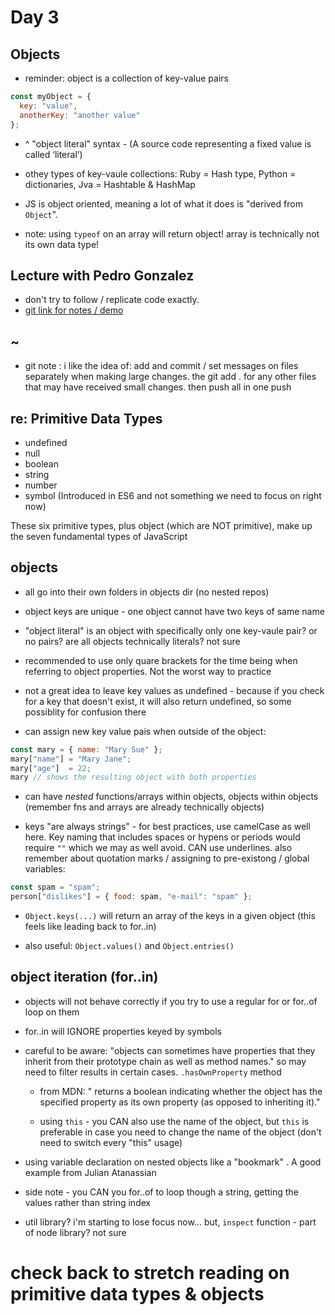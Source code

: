 # Day 3
## Objects
- reminder: object is a collection of key-value pairs
```javascript
const myObject = {
  key: "value",
  anotherKey: "another value"
};
```
- ^ "object literal" syntax - (A source code representing a fixed value is called ‘literal’)

- othey types of key-vaule collections: Ruby = Hash type, Python = dictionaries, Jva = Hashtable & HashMap
- JS is object oriented, meaning a lot of what it does is "derived from `Object`".
- note: using `typeof` on an array will return object! array is technically not its own data type!

## Lecture with Pedro Gonzalez

- don't try to follow / replicate code exactly.
- [git link for notes / demo](https://github.com/pedroagont/webft-17oct/tree/master/w01d3)


## ~

- git note : i like the idea of: add and commit / set messages on files separately when making large changes. the git add . for any other files that may have received small changes. then push all in one push

## re: Primitive Data Types
- undefined
- null
- boolean
- string
- number
- symbol (Introduced in ES6 and not something we need to focus on right now)

These six primitive types, plus object (which are NOT primitive), make up the seven fundamental types of JavaScript

## objects 
- all go into their own folders in objects dir (no nested repos)

- object keys are unique - one object cannot have two keys of same name
- "object literal" is an object with specifically only one key-vaule pair? or no pairs? are all objects technically literals? not sure
- recommended to use only quare brackets for the time being when referring to object properties. Not the worst way to practice
- not a great idea to leave key values as undefined - because if you check for a key that doesn't exist, it will also return undefined, so some possiblity for confusion there
- can assign new key value pais when outside of the object:
```javascript
const mary = { name: "Mary Sue" };
mary["name"] = "Mary Jane";
mary["age"]  = 22;
mary // shows the resulting object with both properties
```
- can have _nested_ functions/arrays within objects, objects within objects (remember fns and arrays are already technically objects)

- keys "are always strings" - for best practices, use camelCase as well here. Key naming that includes spaces or hypens or periods would require `""` which we may as well avoid. CAN use underlines. also remember about quotation marks / assigning to pre-existong / global variables:
```javascript
const spam = "spam";
person["dislikes"] = { food: spam, "e-mail": "spam" };
```
- `Object.keys(...)` will return an array of the keys in a given object (this feels like leading back to for..in)

- also useful: `Object.values()` and `Object.entries()`

## object iteration (for..in)
- objects will not behave correctly if you try to use a regular for or for..of loop on them

- for..in will IGNORE properties keyed by symbols

- careful to be aware: "objects can sometimes have properties that they inherit from their prototype chain as well as method names." so may need to filter results in certain cases. `.hasOwnProperty` method
  - from MDN: " returns a boolean indicating whether the object has the specified property as its own property (as opposed to inheriting it)."

  - using `this` - you CAN also use the name of the object, but `this` is preferable in case you need to change the name of the object (don't need to switch every "this" usage)

- using variable declaration on nested objects like a "bookmark" . A good example from Julian Atanassian


- side note - you CAN you for..of to loop though a string, getting the values rather than string index



- util library? i'm starting to lose focus now... but, `inspect` function - part of node library? not sure

# check back to stretch reading on primitive data types & objects